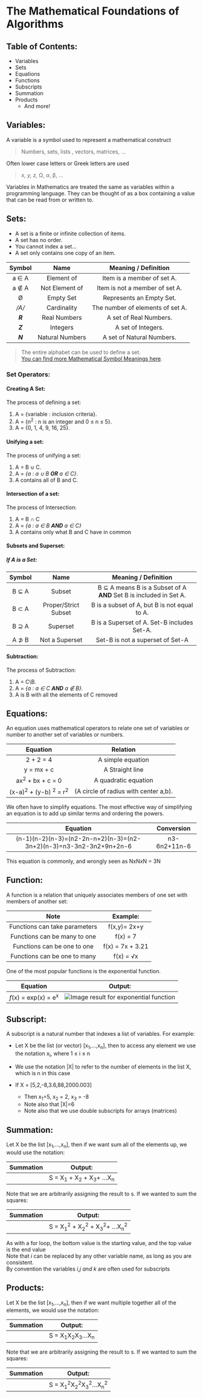 <h1><a id="The_Mathematical_Foundations_of_Algorithms_0"></a>The Mathematical Foundations of Algorithms</h1>
<h2><a id="Table_of_Contents_2"></a>Table of Contents:</h2>
<ul>
<li>Variables</li>
<li>Sets</li>
<li>Equations</li>
<li>Functions</li>
<li>Subscripts</li>
<li>Summation</li>
<li>Products
<ul>
<li>And more!</li>
</ul>
</li>
</ul>
<h2><a id="Variables_13"></a>Variables:</h2>
<p>A variable is a symbol used to represent a mathematical construct</p>
<blockquote>
<p>Numbers, sets, lists , vectors, matrices, …</p>
</blockquote>
<p>Often lower case letters or Greek letters are used</p>
<blockquote>
<p><em>x, y, z,</em> Ω, <em>α</em>, β, …</p>
</blockquote>
<p>Variables in Mathematics are treated the same as variables within a programming language. They can be thought of as a box containing a value that can be read from or written to.</p>
<h2><a id="Sets_22"></a>Sets:</h2>
<ul>
<li>A set is a finite or infinite collection of items.</li>
<li>A set has no order.</li>
<li>You cannot index a set…</li>
<li>A set only contains one copy of an item.</li>
</ul>
<table class="table table-striped table-bordered">
<thead>
<tr>
<th style="text-align:center">Symbol</th>
<th style="text-align:center">Name</th>
<th style="text-align:center">Meaning / Definition</th>
</tr>
</thead>
<tbody>
<tr>
<td style="text-align:center">a ∈ A</td>
<td style="text-align:center">Element of</td>
<td style="text-align:center">Item is a member of set A.</td>
</tr>
<tr>
<td style="text-align:center">a ∉ A</td>
<td style="text-align:center">Not Element of</td>
<td style="text-align:center">Item is not a member of set A.</td>
</tr>
<tr>
<td style="text-align:center">Ø</td>
<td style="text-align:center">Empty Set</td>
<td style="text-align:center">Represents an Empty Set.</td>
</tr>
<tr>
<td style="text-align:center"><em>/A/</em></td>
<td style="text-align:center">Cardinality</td>
<td style="text-align:center">The number of elements of set A.</td>
</tr>
<tr>
<td style="text-align:center"><strong><em>R</em></strong></td>
<td style="text-align:center">Real Numbers</td>
<td style="text-align:center">A set of Real Numbers.</td>
</tr>
<tr>
<td style="text-align:center"><strong><em>Z</em></strong></td>
<td style="text-align:center">Integers</td>
<td style="text-align:center">A set of Integers.</td>
</tr>
<tr>
<td style="text-align:center"><strong><em>N</em></strong></td>
<td style="text-align:center">Natural Numbers</td>
<td style="text-align:center">A set of Natural Numbers.</td>
</tr>
</tbody>
</table>
<blockquote>
<p>The entire alphabet can be used to define a set.<br>
<a href="https://www.rapidtables.com/math/symbols/Basic_Math_Symbols.html">You can find more Mathematical Symbol Meanings here</a>.</p>
</blockquote>
<h3><a id="Set_Operators_42"></a>Set Operators:</h3>
<h4><a id="Creating_A_Set_44"></a>Creating A Set:</h4>
<p>The process of defining a set:</p>
<ol>
<li>A = {variable : inclusion criteria}.</li>
<li>A = {n<sup>2</sup> : n is an integer and 0 ≤ n ≤ 5}.</li>
<li>A = {0, 1, 4, 9, 16, 25}.</li>
</ol>
<h4><a id="Unifying_a_set_51"></a>Unifying a set:</h4>
<p>The process of unifying a set:</p>
<ol>
<li>A = B ∪ C.</li>
<li>A = <em>{a : a ∪ B <strong>OR</strong> a ∈ C}</em>.</li>
<li>A contains all of B and C.</li>
</ol>
<h4><a id="Intersection_of_a_set_58"></a>Intersection of a set:</h4>
<p>The process of Intersection:</p>
<ol>
<li>A = B  ∩  C</li>
<li>A = <em>{a : a ∈ B <strong>AND</strong> a ∈ C}</em></li>
<li>A contains only what B and C have in common</li>
</ol>
<h4><a id="Subsets_and_Superset_65"></a>Subsets and Superset:</h4>
<h5><a id="If_A_is_a_Set_66"></a>If A is a Set:</h5>
<table class="table table-striped table-bordered">
<thead>
<tr>
<th style="text-align:center">Symbol</th>
<th style="text-align:center">Name</th>
<th style="text-align:center">Meaning / Definition</th>
</tr>
</thead>
<tbody>
<tr>
<td style="text-align:center">B ⊆ A</td>
<td style="text-align:center">Subset</td>
<td style="text-align:center">B ⊆ A means B is a Subset of A <strong>AND</strong> Set B is included in Set A.</td>
</tr>
<tr>
<td style="text-align:center">B ⊂ A</td>
<td style="text-align:center">Proper/Strict Subset</td>
<td style="text-align:center">B is a subset of A, but B is not equal to A.</td>
</tr>
<tr>
<td style="text-align:center">B ⊇ A</td>
<td style="text-align:center">Superset</td>
<td style="text-align:center">B is a Superset of A. Set-B includes Set-A.</td>
</tr>
<tr>
<td style="text-align:center">A ⊅ B</td>
<td style="text-align:center">Not a Superset</td>
<td style="text-align:center">Set-B is not a superset of Set-A</td>
</tr>
</tbody>
</table>
<h4><a id="Subtraction_74"></a>Subtraction:</h4>
<p>The process of Subtraction:</p>
<ol>
<li>A = C\B.</li>
<li>A = <em>{a : a ∈ C <strong>AND</strong> a ∉ B}.</em></li>
<li>A is B with all the elements of C removed</li>
</ol>
<h2><a id="Equations_81"></a>Equations:</h2>
<p>An  equation uses mathematical operators to relate one set of variables or number to another set of variables or numbers.</p>
<table class="table table-striped table-bordered">
<thead>
<tr>
<th style="text-align:center">Equation</th>
<th style="text-align:center">Relation</th>
</tr>
</thead>
<tbody>
<tr>
<td style="text-align:center">2 + 2 = 4</td>
<td style="text-align:center">A simple equation</td>
</tr>
<tr>
<td style="text-align:center">y = mx + c</td>
<td style="text-align:center">A Straight line</td>
</tr>
<tr>
<td style="text-align:center">ax<sup>2</sup> + bx + c = 0</td>
<td style="text-align:center">A quadratic equation</td>
</tr>
<tr>
<td style="text-align:center">(x-a)<sup>2</sup> + (y-b) <sup>2</sup> = r<sup>2</sup></td>
<td style="text-align:center">(A circle of radius with center a,b).</td>
</tr>
</tbody>
</table>
<p>We often have to simplify equations. The most effective way of simplifying an equation is to add up similar terms and ordering the powers.</p>
<table class="table table-striped table-bordered">
<thead>
<tr>
<th style="text-align:center">Equation</th>
<th style="text-align:center">Conversion</th>
</tr>
</thead>
<tbody>
<tr>
<td style="text-align:center">(n-1)(n-2)(n-3)=(n2-2n-n+2)(n-3)=(n2-3n+2)(n-3)=n3-3n2-3n2+9n+2n-6</td>
<td style="text-align:center">n3-6n2+11n-6</td>
</tr>
</tbody>
</table>
<p>This equation is commonly, and wrongly seen as NxNxN = 3N</p>
<h2><a id="Function_96"></a>Function:</h2>
<p>A function is a relation that uniquely associates members of one set with members of another set:</p>
<table class="table table-striped table-bordered">
<thead>
<tr>
<th style="text-align:center">Note</th>
<th style="text-align:center">Example:</th>
</tr>
</thead>
<tbody>
<tr>
<td style="text-align:center">Functions can take parameters</td>
<td style="text-align:center">f(x,y)= 2x+y</td>
</tr>
<tr>
<td style="text-align:center">Functions can be many to one</td>
<td style="text-align:center">f(x) = 7</td>
</tr>
<tr>
<td style="text-align:center">Functions can be one to one</td>
<td style="text-align:center">f(x) = 7x + 3.21</td>
</tr>
<tr>
<td style="text-align:center">Functions can be one to many</td>
<td style="text-align:center">f(x) = √x</td>
</tr>
</tbody>
</table>
<p>One of the most popular functions is the exponential function.</p>
<table class="table table-striped table-bordered">
<thead>
<tr>
<th style="text-align:center">Equation</th>
<th style="text-align:center">Output:</th>
</tr>
</thead>
<tbody>
<tr>
<td style="text-align:center"><em>f</em>(x) = exp(x) = e<sup>x</sup></td>
<td style="text-align:center"><img src="http://mathworld.wolfram.com/images/interactive/ExpReal.gif" alt="Image result for exponential function"></td>
</tr>
</tbody>
</table>
<h2><a id="Subscript_111"></a>Subscript:</h2>
<p>A subscript is a natural number that indexes a list of variables. For example:</p>
<ul>
<li>
<p>Let X be the list (or vector) [x<sub>1</sub>,…,x<sub>n</sub>], then to access any element we use the notation x<sub>i</sub>, where 1 ≤ i  ≤ n</p>
</li>
<li>
<p>We use the notation |X| to refer to the number of elements in the list X, which is n in this case</p>
</li>
<li>
<p>If X = [5,2,-8,3.6,88,2000.003]</p>
<ul>
<li>Then x<sub>1</sub>=5, x<sub>2</sub> = 2, x<sub>3</sub> = -8</li>
<li>Note also that |X|=6</li>
<li>Note also that we use double subscripts for arrays (matrices)</li>
</ul>
</li>
</ul>
<h2><a id="Summation_121"></a>Summation:</h2>
<p>Let X be the list [x<sub>1</sub>,…,x<sub>n</sub>], then if we want sum all of the elements up, we would use the notation:</p>
<table class="table table-striped table-bordered">
<thead>
<tr>
<th style="text-align:center">Summation</th>
<th style="text-align:center">Output:</th>
</tr>
</thead>
<tbody>
<tr>
<td style="text-align:center"><img src="https://latex.codecogs.com/gif.latex?%24%24S%20%3D%20%5Cdisplaystyle%5Csum_%7Bi%3D1%7D%5E%7BN%7D%20X_i%24%24" alt=""></td>
<td style="text-align:center">S = X<sub>1</sub> + X<sub>2</sub> + X<sub>3</sub>+ …X<sub>n</sub></td>
</tr>
</tbody>
</table>
<p>Note that we are arbitrarily assigning the result to s. If we wanted to sum the squares:</p>
<table class="table table-striped table-bordered">
<thead>
<tr>
<th style="text-align:center">Summation</th>
<th style="text-align:center">Output:</th>
</tr>
</thead>
<tbody>
<tr>
<td style="text-align:center"><img src="https://latex.codecogs.com/gif.latex?%24%24S%20%3D%20%5Cdisplaystyle%5Csum_%7Bi%3D1%7D%5E%7BN%7D%20X_i%20%5E%7B2%7D%24%24" alt=""></td>
<td style="text-align:center">S = X<sub>1</sub><sup>2</sup> + X<sub>2</sub><sup>2</sup> + X<sub>3</sub><sup>2</sup>+ …X<sub>n</sub><sup>2</sup></td>
</tr>
</tbody>
</table>
<p>As with a for loop, the bottom value is the starting value, and the top value is the end value<br>
Note that <em>i</em> can be replaced by any other variable name, as long as you are consistent.<br>
By convention the variables <em>i,j and k</em> are often used for subscripts</p>
<h2><a id="Products_135"></a>Products:</h2>
<p>Let X be the list [x<sub>1</sub>,…,x<sub>n</sub>], then if we want multiple together all of the elements, we would use the notation:</p>
<table class="table table-striped table-bordered">
<thead>
<tr>
<th style="text-align:center">Summation</th>
<th style="text-align:center">Output:</th>
</tr>
</thead>
<tbody>
<tr>
<td style="text-align:center"><img src="https://latex.codecogs.com/gif.latex?%24%24S%20%3D%20%5Cdisplaystyle%5Cprod_%7Bi%3D1%7D%5E%7BN%7D%20X_i%24%24" alt=""></td>
<td style="text-align:center">S = X<sub>1</sub>X<sub>2</sub>X<sub>3</sub>…X<sub>n</sub></td>
</tr>
</tbody>
</table>
<p>Note that we are arbitrarily assigning the result to s. If we wanted to sum the squares:</p>
<table class="table table-striped table-bordered">
<thead>
<tr>
<th style="text-align:center">Summation</th>
<th style="text-align:center">Output:</th>
</tr>
</thead>
<tbody>
<tr>
<td style="text-align:center"><img src="https://latex.codecogs.com/gif.latex?%24%24S%20%3D%20%5Cdisplaystyle%5Cprod_%7Bi%3D1%7D%5E%7BN%7D%20X_i%20%5E%7B2%7D%24%24" alt=""></td>
<td style="text-align:center">S = X<sub>1</sub><sup>2</sup>X<sub>2</sub><sup>2</sup>X<sub>3</sub><sup>2</sup>…X<sub>n</sub><sup>2</sup></td>
</tr>
</tbody>
</table>

